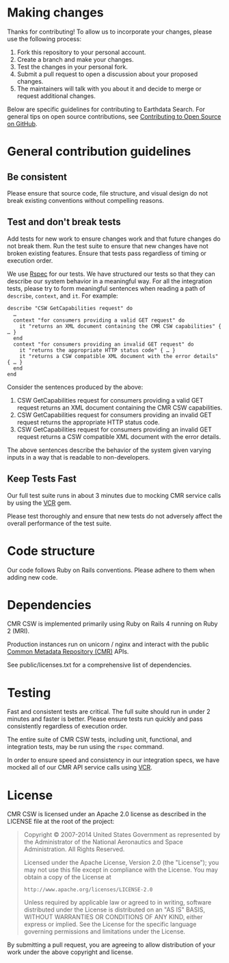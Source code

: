 # Making changes

Thanks for contributing!
To allow us to incorporate your changes, please use the following process:

1. Fork this repository to your personal account.
2. Create a branch and make your changes.
3. Test the changes in your personal fork.
4. Submit a pull request to open a discussion about your proposed changes.
5. The maintainers will talk with you about it and decide to merge or request additional changes.

Below are specific guidelines for contributing to Earthdata Search.
For general tips on open source contributions, see [Contributing to Open Source on GitHub](https://guides.github.com/activities/contributing-to-open-source/).

# General contribution guidelines

## Be consistent

Please ensure that source code, file structure, and visual design
do not break existing conventions without compelling reasons.

## Test and don't break tests

Add tests for new work to ensure changes work and that future changes
do not break them. Run the test suite to ensure that new changes have
not broken existing features. Ensure that tests pass regardless
of timing or execution order.

We use [Rspec](http://rspec.info/) for our tests. We have structured our tests
so that they can describe our system behavior in a meaningful way.
For all the integration tests, please try to form meaningful sentences 
when reading a path of `describe`, `context`, and `it`. For example:

    describe "CSW GetCapabilities request" do
      …
      context "for consumers providing a valid GET request" do
        it "returns an XML document containing the CMR CSW capabilities" { … }
      end
      context "for consumers providing an invalid GET request" do
        it "returns the appropriate HTTP status code" { … }
        it "returns a CSW compatible XML document with the error details" { … }
      end
    end

Consider the sentences produced by the above:

  1. CSW GetCapabilities request for consumers providing a valid GET request returns an XML document containing the CMR CSW capabilities.
  2. CSW GetCapabilities request for consumers providing an invalid GET request returns the appropriate HTTP status code.
  3. CSW GetCapabilities request for consumers providing an invalid GET request returns a CSW compatible XML document with the error details.

The above sentences describe the behavior of the system given varying inputs in a way that is
readable to non-developers.

## Keep Tests Fast

Our full test suite runs in about 3 minutes due to mocking CMR service calls by using the [VCR](https://github.com/vcr/vcr) gem.

Please test thoroughly and ensure that new tests do not adversely affect the overall performance of the test suite.

# Code structure

Our code follows Ruby on Rails conventions. Please adhere to them when adding new code.

# Dependencies

CMR CSW is implemented primarily using Ruby on Rails 4 running on Ruby 2 (MRI).

Production instances run on unicorn / nginx and interact with the public [Common Metadata Repository (CMR)](https://cmr.earthdata.nasa.gov/search/) APIs.

See public/licenses.txt for a comprehensive list of dependencies.

# Testing

Fast and consistent tests are critical. The full suite should run in under 2 minutes and faster is better. 
Please ensure tests run quickly and pass consistently regardless of execution order.

The entire suite of CMR CSW tests, including unit, functional, and
integration tests, may be run using the `rspec` command.

In order to ensure speed and consistency in our integration specs, we
have mocked all of our CMR API service calls using [VCR](https://github.com/vcr/vcr).

# License

CMR CSW is licensed under an Apache 2.0 license as described in
the LICENSE file at the root of the project:

> Copyright © 2007-2014 United States Government as represented by the Administrator of the National Aeronautics and Space Administration. All Rights Reserved.
>
> Licensed under the Apache License, Version 2.0 (the "License"); you may not use this file except in compliance with the License.
> You may obtain a copy of the License at
>
>     http://www.apache.org/licenses/LICENSE-2.0
>
> Unless required by applicable law or agreed to in writing, software distributed under the License is distributed on an "AS IS" BASIS,
> WITHOUT WARRANTIES OR CONDITIONS OF ANY KIND, either express or implied. See the License for the specific language governing permissions and limitations under the License.

By submitting a pull request, you are agreeing to allow distribution
of your work under the above copyright and license.
